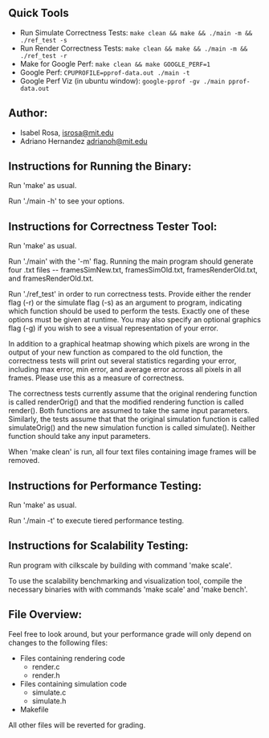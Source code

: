 ## Quick Tools
- Run Simulate Correctness Tests: `make clean && make && ./main -m && ./ref_test -s`
- Run Render Correctness Tests: `make clean && make && ./main -m && ./ref_test -r`
- Make for Google Perf: `make clean && make GOOGLE_PERF=1`
- Google Perf: `CPUPROFILE=pprof-data.out ./main -t`
- Google Perf Viz (in ubuntu window): `google-pprof -gv ./main pprof-data.out`

## Author:
- Isabel Rosa, <isrosa@mit.edu>
- Adriano Hernandez <adrianoh@mit.edu>

## Instructions for Running the Binary:

Run 'make' as usual.

Run './main -h' to see your options.

## Instructions for Correctness Tester Tool:

Run 'make' as usual.

Run './main' with the '-m' flag. Running the main program should generate four
.txt files -- framesSimNew.txt, framesSimOld.txt, framesRenderOld.txt, and
framesRenderOld.txt.

Run './ref_test' in order to run correctness tests. Provide either the
render flag (-r) or the simulate flag (-s) as an argument to program, indicating
which function should be used to perform the tests. Exactly one of these options
must be given at runtime. You may also specify an optional graphics flag (-g) if
you wish to see a visual representation of your error.

In addition to a graphical heatmap showing which pixels are wrong in the output
of your new function as compared to the old function, the correctness tests will
print out several statistics regarding your error, including max error, min
error, and average error across all pixels in all frames. Please use this as a
measure of correctness.

The correctness tests currently assume that the original rendering function is
called renderOrig() and that the modified rendering function is called render().
Both functions are assumed to take the same input parameters. Similarly, the
tests assume that that the original simulation function is called simulateOrig()
and the new simulation function is called simulate(). Neither function should
take any input parameters.

When 'make clean' is run, all four text files containing image frames will be
removed.


## Instructions for Performance Testing:

Run 'make' as usual.

Run './main -t' to execute tiered performance testing.


## Instructions for Scalability Testing:

Run program with cilkscale by building with command 'make scale'.

To use the scalability benchmarking and visualization tool, compile the
necessary binaries with with commands 'make scale' and 'make bench'.


## File Overview:

Feel free to look around, but your performance grade will only depend on
changes to the following files:
- Files containing rendering code
	- render.c
	- render.h
- Files containing simulation code
	- simulate.c
	- simulate.h
- Makefile

All other files will be reverted for grading.
